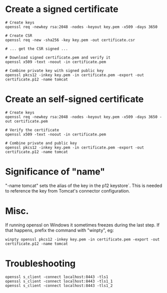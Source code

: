 # Create a signed certificate

    # Create keys
    openssl req -newkey rsa:2048 -nodes -keyout key.pem -x509 -days 3650
    
    # Create CSR
    openssl req -new -sha256 -key key.pem -out certificate.csr
    
    # ... get the CSR signed ...

    # Download signed certificate.pem and verify it
    openssl x509 -text -noout -in certificate.pem

    # Combine private key with signed public key
    openssl pkcs12 -inkey key.pem -in certificate.pem -export -out certificate.p12 -name tomcat


# Create an self-signed certificate

    # Create keys
    openssl req -newkey rsa:2048 -nodes -keyout key.pem -x509 -days 3650 -out certificate.pem

    # Verify the certificate        
    openssl x509 -text -noout -in certificate.pem

    # Combine private and public key
    openssl pkcs12 -inkey key.pem -in certificate.pem -export -out certificate.p12 -name tomcat

# Significance of "name"

"-name tomcat" sets the alias of the key in the p12 keystore´. This is needed to reference the
key from Tomcat's connector configuration.

# Misc.

If running openssl on Windows it sometimes freezes during the last step. If that happens, 
prefix the command with "winpty", eg:

    winpty openssl pkcs12 -inkey key.pem -in certificate.pem -export -out certificate.p12 -name tomcat

# Troubleshooting

    openssl s_client -connect localhost:8443 -tls1
    openssl s_client -connect localhost:8443 -tls1_1
    openssl s_client -connect localhost:8443 -tls1_2
